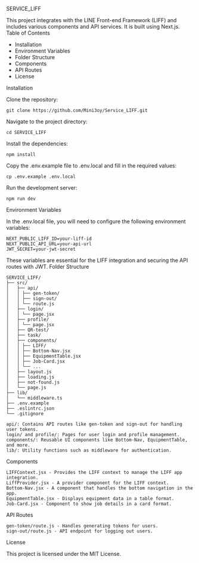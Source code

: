 SERVICE_LIFF

This project integrates with the LINE Front-end Framework (LIFF) and includes various components and API services. It is built using Next.js.
Table of Contents

- Installation
- Environment Variables
- Folder Structure
- Components
- API Routes
- License

Installation

Clone the repository:

    git clone https://github.com/Mini3oy/Service_LIFF.git

Navigate to the project directory:

    cd SERVICE_LIFF

Install the dependencies:

    npm install

Copy the .env.example file to .env.local and fill in the required values:

    cp .env.example .env.local

Run the development server:

    npm run dev

Environment Variables

In the .env.local file, you will need to configure the following environment variables:

    NEXT_PUBLIC_LIFF_ID=your-liff-id
    NEXT_PUBLIC_API_URL=your-api-url
    JWT_SECRET=your-jwt-secret

These variables are essential for the LIFF integration and securing the API routes with JWT.
Folder Structure

```
SERVICE_LIFF/
├── src/
│   ├── api/
│   │ ├── gen-token/
│   │ ├── sign-out/
│   │ └── route.js
│   ├── login/
│   │ └── page.jsx
│   ├── profile/
│   │ └── page.jsx
│   ├── QR-test/
│   ├── task/
│   ├── components/
│   │ ├── LIFF/
│   │ ├── Bottom-Nav.jsx
│   │ ├── EquipmentTable.jsx
│   │ ├── Job-Card.jsx
│   │ └── ...
│   ├── layout.js
│   ├── loading.js
│   ├── not-found.js
│   └── page.js
├── lib/
│   └── middleware.ts
├── .env.example
├── .eslintrc.json
└── .gitignore
```

    api/: Contains API routes like gen-token and sign-out for handling user tokens.
    login/ and profile/: Pages for user login and profile management.
    components/: Reusable UI components like Bottom-Nav, EquipmentTable, and more.
    lib/: Utility functions such as middleware for authentication.

Components

    LIFFContext.jsx - Provides the LIFF context to manage the LIFF app integration.
    LiffProvider.jsx - A provider component for the LIFF context.
    Bottom-Nav.jsx - A component that handles the bottom navigation in the app.
    EquipmentTable.jsx - Displays equipment data in a table format.
    Job-Card.jsx - Component to show job details in a card format.

API Routes

    gen-token/route.js - Handles generating tokens for users.
    sign-out/route.js - API endpoint for logging out users.

License

This project is licensed under the MIT License.
